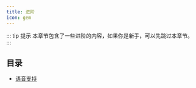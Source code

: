 ```yaml
---
title: 进阶
icon: gem
---
```


::: tip 提示
本章节包含了一些进阶的内容，如果你是新手，可以先跳过本章节。
:::

## 目录

- [语音支持](./voice.md)
